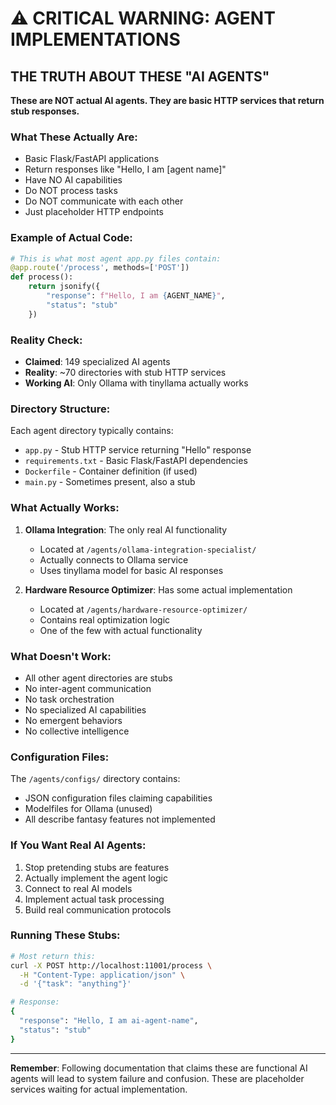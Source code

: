 # ⚠️ CRITICAL WARNING: AGENT IMPLEMENTATIONS

## THE TRUTH ABOUT THESE "AI AGENTS"

**These are NOT actual AI agents. They are basic HTTP services that return stub responses.**

### What These Actually Are:
- Basic Flask/FastAPI applications
- Return responses like "Hello, I am [agent name]"  
- Have NO AI capabilities
- Do NOT process tasks
- Do NOT communicate with each other
- Just placeholder HTTP endpoints

### Example of Actual Code:
```python
# This is what most agent app.py files contain:
@app.route('/process', methods=['POST'])
def process():
    return jsonify({
        "response": f"Hello, I am {AGENT_NAME}",
        "status": "stub"
    })
```

### Reality Check:
- **Claimed**: 149 specialized AI agents
- **Reality**: ~70 directories with stub HTTP services
- **Working AI**: Only Ollama with tinyllama actually works

### Directory Structure:
Each agent directory typically contains:
- `app.py` - Stub HTTP service returning "Hello" response
- `requirements.txt` - Basic Flask/FastAPI dependencies
- `Dockerfile` - Container definition (if used)
- `main.py` - Sometimes present, also a stub

### What Actually Works:
1. **Ollama Integration**: The only real AI functionality
   - Located at `/agents/ollama-integration-specialist/`
   - Actually connects to Ollama service
   - Uses tinyllama model for basic AI responses

2. **Hardware Resource Optimizer**: Has some actual implementation
   - Located at `/agents/hardware-resource-optimizer/`
   - Contains real optimization logic
   - One of the few with actual functionality

### What Doesn't Work:
- All other agent directories are stubs
- No inter-agent communication
- No task orchestration
- No specialized AI capabilities
- No emergent behaviors
- No collective intelligence

### Configuration Files:
The `/agents/configs/` directory contains:
- JSON configuration files claiming capabilities
- Modelfiles for Ollama (unused)
- All describe fantasy features not implemented

### If You Want Real AI Agents:
1. Stop pretending stubs are features
2. Actually implement the agent logic
3. Connect to real AI models
4. Implement actual task processing
5. Build real communication protocols

### Running These Stubs:
```bash
# Most return this:
curl -X POST http://localhost:11001/process \
  -H "Content-Type: application/json" \
  -d '{"task": "anything"}'

# Response:
{
  "response": "Hello, I am ai-agent-name",
  "status": "stub"
}
```

---

**Remember**: Following documentation that claims these are functional AI agents will lead to system failure and confusion. These are placeholder services waiting for actual implementation.